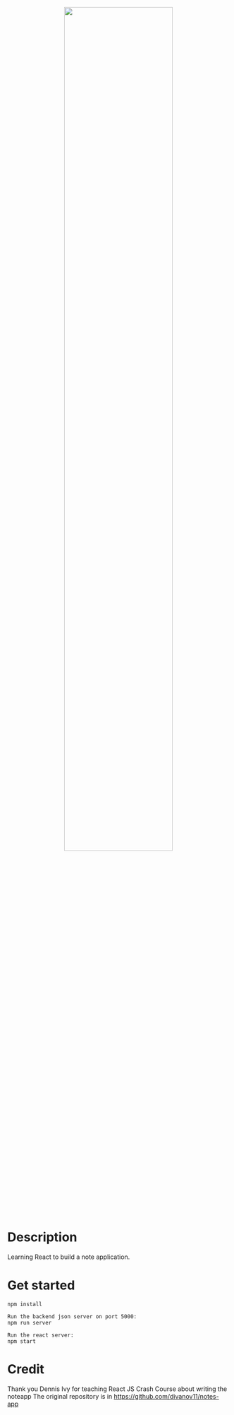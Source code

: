 <p align="center">
<img src="https://user-images.githubusercontent.com/48129546/184170271-16f21b72-5068-4c24-87fe-9ddfb9a06717.png" width=70% height=70%>
</p>

# Description
Learning React to build a note application.

# Get started
```
npm install

Run the backend json server on port 5000:
npm run server 

Run the react server:
npm start 
```

# Credit
Thank you Dennis Ivy for teaching React JS Crash Course about writing the noteapp
The original repository is in https://github.com/divanov11/notes-app
